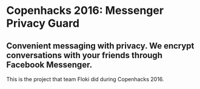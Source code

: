 # Copenhacks 2016: Messenger Privacy Guard
## Convenient messaging with privacy. We encrypt conversations with your friends through Facebook Messenger.
This is the project that team Floki did during Copenhacks 2016.


